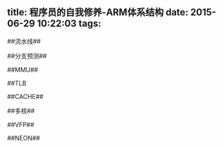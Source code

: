 title: 程序员的自我修养-ARM体系结构
date: 2015-06-29 10:22:03
tags:
---

##流水线##

##分支预测##

##MMU##

##TLB

##CACHE##

##多核##

##VFP##

##NEON##
